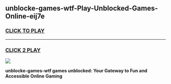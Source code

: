 
## unblocke-games-wtf-Play-Unblocked-Games-Online-eij7e
<h3>
<a href="https://premium76.site?title=unblocke-games-wtf&ref=24A">CLICK TO PLAY</a></h3>
<hr>

<h3>
<a href="https://premium76.site?title=unblocke-games-wtf&ref=24A">CLICK 2 PLAY</a>
  
</h3>

<a href="https://premium76.site?title=unblocke-games-wtf&ref=24A"><img src="https://clearcache.store/games.png"></a>


**unblocke-games-wtf games unblocked: Your Gateway to Fun and Accessible Online Gaming**

